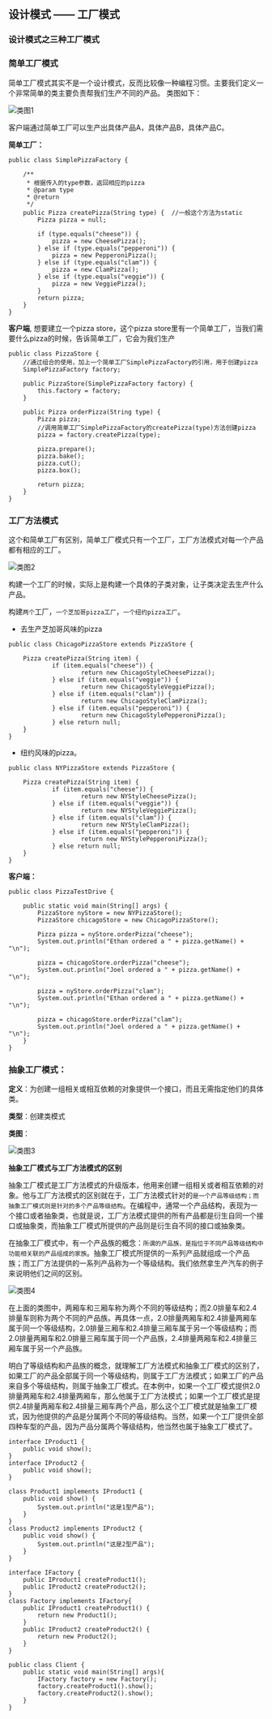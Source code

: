 ## 设计模式 —— 工厂模式

### 设计模式之三种工厂模式

### 简单工厂模式

简单工厂模式其实不是一个设计模式，反而比较像一种编程习惯。主要我们定义一个非常简单的类主要负责帮我们生产不同的产品。
类图如下：

![类图1](https://github.com/yueyuanyang/knowledge/blob/master/java/designPattern/img/factory.png)

客户端通过简单工厂可以生产出具体产品A，具体产品B，具体产品C。

**简单工厂：**

```
public class SimplePizzaFactory {

    /**
     * 根据传入的type参数，返回相应的pizza
     * @param type
     * @return
     */
    public Pizza createPizza(String type) {  //一般这个方法为static
        Pizza pizza = null;

        if (type.equals("cheese")) {
            pizza = new CheesePizza();
        } else if (type.equals("pepperoni")) {
            pizza = new PepperoniPizza();
        } else if (type.equals("clam")) {
            pizza = new ClamPizza();
        } else if (type.equals("veggie")) {
            pizza = new VeggiePizza();
        }
        return pizza;
    }
}

```

**客户端**, 想要建立一个pizza store，这个pizza store里有一个简单工厂，当我们需要什么pizza的时候，告诉简单工厂，它会为我们生产

```
public class PizzaStore {
    //通过组合的使用，加上一个简单工厂SimplePizzaFactory的引用，用于创建pizza
    SimplePizzaFactory factory;
 
    public PizzaStore(SimplePizzaFactory factory) { 
        this.factory = factory;
    }
 
    public Pizza orderPizza(String type) {
        Pizza pizza;
        //调用简单工厂SimplePizzaFactory的createPizza(type)方法创建pizza
        pizza = factory.createPizza(type);
 
        pizza.prepare();
        pizza.bake();
        pizza.cut();
        pizza.box();

        return pizza;
    }
}
```

### 工厂方法模式

这个和简单工厂有区别，简单工厂模式只有一个工厂，工厂方法模式对每一个产品都有相应的工厂。

![类图2](https://github.com/yueyuanyang/knowledge/blob/master/java/designPattern/img/factory1.png)

构建一个工厂的时候，实际上是构建一个具体的子类对象，让子类决定去生产什么产品。

构建`两个`工厂，`一个芝加哥pizza工厂`，`一个纽约pizza工厂`。

- 去生产芝加哥风味的pizza

```
public class ChicagoPizzaStore extends PizzaStore {

    Pizza createPizza(String item) {
            if (item.equals("cheese")) {
                    return new ChicagoStyleCheesePizza();
            } else if (item.equals("veggie")) {
                    return new ChicagoStyleVeggiePizza();
            } else if (item.equals("clam")) {
                    return new ChicagoStyleClamPizza();
            } else if (item.equals("pepperoni")) {
                    return new ChicagoStylePepperoniPizza();
            } else return null;
    }
}
```
- 纽约风味的pizza。

```
public class NYPizzaStore extends PizzaStore {

    Pizza createPizza(String item) {
            if (item.equals("cheese")) {
                    return new NYStyleCheesePizza();
            } else if (item.equals("veggie")) {
                    return new NYStyleVeggiePizza();
            } else if (item.equals("clam")) {
                    return new NYStyleClamPizza();
            } else if (item.equals("pepperoni")) {
                    return new NYStylePepperoniPizza();
            } else return null;
    }
}

```

**客户端：**

```
public class PizzaTestDrive {
 
    public static void main(String[] args) {
        PizzaStore nyStore = new NYPizzaStore();
        PizzaStore chicagoStore = new ChicagoPizzaStore();
 
        Pizza pizza = nyStore.orderPizza("cheese");
        System.out.println("Ethan ordered a " + pizza.getName() + "\n");
 
        pizza = chicagoStore.orderPizza("cheese");
        System.out.println("Joel ordered a " + pizza.getName() + "\n");

        pizza = nyStore.orderPizza("clam");
        System.out.println("Ethan ordered a " + pizza.getName() + "\n");
 
        pizza = chicagoStore.orderPizza("clam");
        System.out.println("Joel ordered a " + pizza.getName() + "\n");
    }
}

```

### 抽象工厂模式：

**定义**：为创建一组相关或相互依赖的对象提供一个接口，而且无需指定他们的具体类。

**类型**：创建类模式

**类图**：

![类图3](https://github.com/yueyuanyang/knowledge/blob/master/java/designPattern/img/factory2.png)

**抽象工厂模式与工厂方法模式的区别**

抽象工厂模式是工厂方法模式的升级版本，他用来创建一组相关或者相互依赖的对象。他与工厂方法模式的区别就在于，工厂方法模式针对的`是一个产品等级结构；而抽象工厂模式则是针对的多个产品等级结构`。在编程中，通常一个产品结构，表现为一个接口或者抽象类，也就是说，工厂方法模式提供的所有产品都是衍生自同一个接口或抽象类，而抽象工厂模式所提供的产品则是衍生自不同的接口或抽象类。

在抽象工厂模式中，有一个产品族的概念：`所谓的产品族，是指位于不同产品等级结构中功能相关联的产品组成的家族`。抽象工厂模式所提供的一系列产品就组成一个产品族；而工厂方法提供的一系列产品称为一个等级结构。我们依然拿生产汽车的例子来说明他们之间的区别。

![类图4](https://github.com/yueyuanyang/knowledge/blob/master/java/designPattern/img/factory3.png)

在上面的类图中，两厢车和三厢车称为两个不同的等级结构；而2.0排量车和2.4排量车则称为两个不同的产品族。再具体一点，2.0排量两厢车和2.4排量两厢车属于同一个等级结构，2.0排量三厢车和2.4排量三厢车属于另一个等级结构；而2.0排量两厢车和2.0排量三厢车属于同一个产品族，2.4排量两厢车和2.4排量三厢车属于另一个产品族。

明白了等级结构和产品族的概念，就理解工厂方法模式和抽象工厂模式的区别了，如果工厂的产品全部属于同一个等级结构，则属于工厂方法模式；如果工厂的产品来自多个等级结构，则属于抽象工厂模式。在本例中，如果一个工厂模式提供2.0排量两厢车和2.4排量两厢车，那么他属于工厂方法模式；如果一个工厂模式是提供2.4排量两厢车和2.4排量三厢车两个产品，那么这个工厂模式就是抽象工厂模式，因为他提供的产品是分属两个不同的等级结构。当然，如果一个工厂提供全部四种车型的产品，因为产品分属两个等级结构，他当然也属于抽象工厂模式了。

```
interface IProduct1 {
    public void show();
}
interface IProduct2 {
    public void show();
}

class Product1 implements IProduct1 {
    public void show() {
        System.out.println("这是1型产品");
    }
}
class Product2 implements IProduct2 {
    public void show() {
        System.out.println("这是2型产品");
    }
}

interface IFactory {
    public IProduct1 createProduct1();
    public IProduct2 createProduct2();
}
class Factory implements IFactory{
    public IProduct1 createProduct1() {
        return new Product1();
    }
    public IProduct2 createProduct2() {
        return new Product2();
    }
}

public class Client {
    public static void main(String[] args){
        IFactory factory = new Factory();
        factory.createProduct1().show();
        factory.createProduct2().show();
    }
}

```




